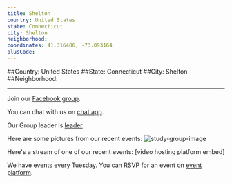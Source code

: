 ```yaml
---
title: Shelton
country: United States
state: Connecticut
city: Shelton
neighborhood: 
coordinates: 41.316486, -73.093164
plusCode:
---
```


##Country: United States
##State: Connecticut
##City: Shelton
##Neighborhood: 
*****
Join our [Facebook group](https://www.facebook.com/groups/free.code.camp.shelton.ct).

You can chat with us on [chat app]().

Our Group leader is [leader]()

Here are some pictures from our recent events:
![study-group-image]()

Here's a stream of one of our recent events:
[video hosting platform embed]

We have events every Tuesday. You can RSVP for an event on [event platform]().
